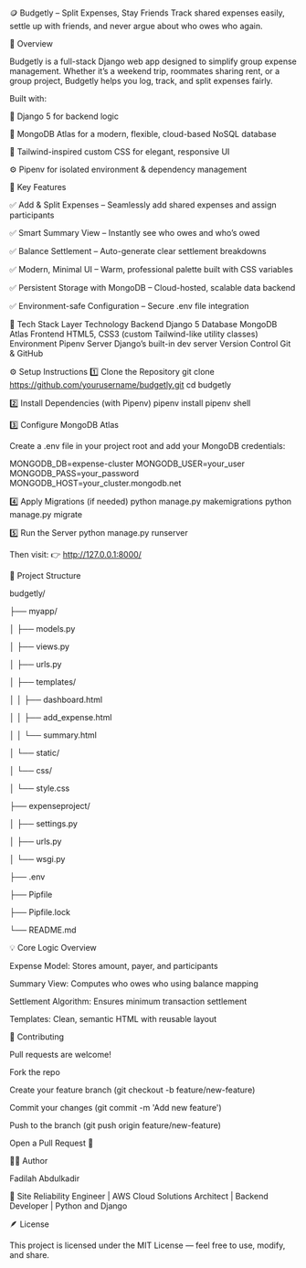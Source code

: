 🪙 Budgetly – Split Expenses, Stay Friends
Track shared expenses easily, settle up with friends, and never argue about who owes who again.

🌟 Overview

Budgetly is a full-stack Django web app designed to simplify group expense management. Whether it’s a weekend trip, roommates sharing rent, or a group project, Budgetly helps you log, track, and split expenses fairly.

Built with:

🐍 Django 5 for backend logic

🍃 MongoDB Atlas for a modern, flexible, cloud-based NoSQL database

🎨 Tailwind-inspired custom CSS for elegant, responsive UI

⚙️ Pipenv for isolated environment & dependency management

🚀 Key Features

✅ Add & Split Expenses – Seamlessly add shared expenses and assign participants

✅ Smart Summary View – Instantly see who owes and who’s owed

✅ Balance Settlement – Auto-generate clear settlement breakdowns

✅ Modern, Minimal UI – Warm, professional palette built with CSS variables

✅ Persistent Storage with MongoDB – Cloud-hosted, scalable data backend

✅ Environment-safe Configuration – Secure .env file integration

🧠 Tech Stack
Layer	Technology
Backend	Django 5
Database	MongoDB Atlas
Frontend	HTML5, CSS3 (custom Tailwind-like utility classes)
Environment	Pipenv
Server	Django’s built-in dev server
Version Control	Git & GitHub

⚙️ Setup Instructions
1️⃣ Clone the Repository
git clone https://github.com/yourusername/budgetly.git
cd budgetly

2️⃣ Install Dependencies (with Pipenv)
pipenv install
pipenv shell

3️⃣ Configure MongoDB Atlas

Create a .env file in your project root and add your MongoDB credentials:

MONGODB_DB=expense-cluster
MONGODB_USER=your_user
MONGODB_PASS=your_password
MONGODB_HOST=your_cluster.mongodb.net

4️⃣ Apply Migrations (if needed)
python manage.py makemigrations
python manage.py migrate

5️⃣ Run the Server
python manage.py runserver


Then visit:
👉 http://127.0.0.1:8000/

📁 Project Structure

budgetly/

├── myapp/

│   ├── models.py

│   ├── views.py

│   ├── urls.py

│   ├── templates/

│   │   ├── dashboard.html

│   │   ├── add_expense.html

│   │   └── summary.html

│   └── static/

│       └── css/

│           └── style.css

├── expenseproject/

│   ├── settings.py

│   ├── urls.py

│   └── wsgi.py

├── .env

├── Pipfile

├── Pipfile.lock

└── README.md


💡 Core Logic Overview

Expense Model: Stores amount, payer, and participants

Summary View: Computes who owes who using balance mapping

Settlement Algorithm: Ensures minimum transaction settlement

Templates: Clean, semantic HTML with reusable layout


🤝 Contributing

Pull requests are welcome!

Fork the repo

Create your feature branch (git checkout -b feature/new-feature)

Commit your changes (git commit -m 'Add new feature')

Push to the branch (git push origin feature/new-feature)

Open a Pull Request 🚀

🧑‍💻 Author

Fadilah Abdulkadir

💼 Site Reliability Engineer | AWS Cloud Solutions Architect | Backend Developer | Python and Django


🪶 License

This project is licensed under the MIT License — feel free to use, modify, and share.
